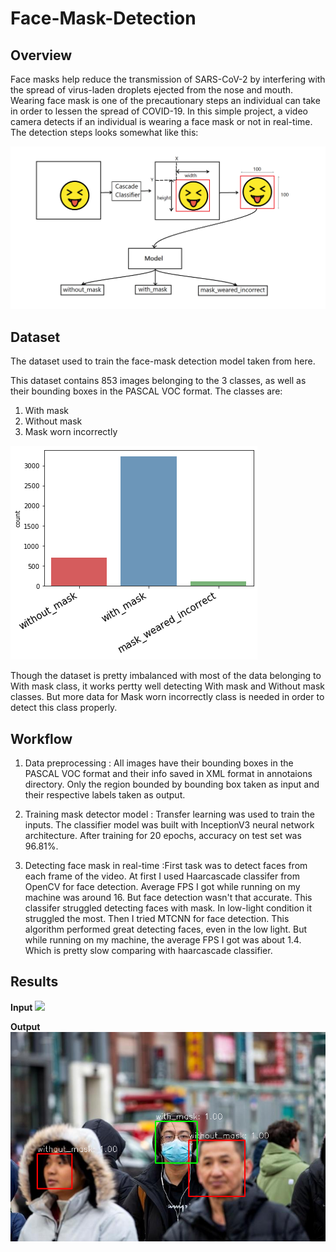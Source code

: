 # Face-Mask-Detection

## Overview
Face masks help reduce the transmission of SARS-CoV-2 by interfering with the spread of virus-laden droplets ejected from the nose and mouth. Wearing face mask is one of the precautionary steps an individual can take in order to lessen the spread of COVID-19. In this simple project, a video camera detects if an individual is wearing a face mask or not in real-time.
The detection steps looks somewhat like this: 

<img src="./Images/detection_step.png">

## Dataset
The dataset used to train the face-mask detection model taken from here.

This dataset contains 853 images belonging to the 3 classes, as well as their bounding boxes in the PASCAL VOC format. The classes are:

1. With mask
2. Without mask
3. Mask worn incorrectly

<img src="./Images/dataset.png">

Though the dataset is pretty imbalanced with most of the data belonging to With mask class, it works pertty well detecting With mask and Without mask classes. But more data for Mask worn incorrectly class is needed in order to detect this class properly.

## Workflow

1. Data preprocessing : All images have their bounding boxes in the PASCAL VOC format and their info saved in XML format in annotaions directory. Only the region bounded by bounding box taken as input and their respective labels taken as output.

2. Training mask detector model : Transfer learning was used to train the inputs. The classifier model was built with InceptionV3 neural network architecture. After training for 20 epochs, accuracy on test set was 96.81%.

3. Detecting face mask in real-time :First task was to detect faces from each frame of the video. At first I used Haarcascade classifer from OpenCV for face detection. Average FPS I got while running on my machine was around 16. But face detection wasn't that accurate. This classifer struggled detecting faces with mask. In low-light condition it struggled the most.
Then I tried MTCNN for face detection. This algorithm performed great detecting faces, even in the low light. But while running on my machine, the average FPS I got was about 1.4. Which is pretty slow comparing with haarcascade classifier.

## Results

**Input**
<img src="./Images/result.png">

**Output**
<img src="./Images/result1.png">

